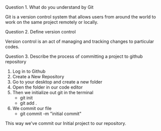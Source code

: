 
Question 1.
What do you understand by Git

Git is a version control system that allows users from around the world to work on the same project remotely or locally.

Question 2.
Define version control

Version control is an act of managing and tracking changes to particular codes.

Question 3.
Describe the process of committing a project to github repository

1. Log in to Github
2. Create a New Repository
3. Go to your desktop and create a new folder
4. Open the folder in our code editor
5. Then we initialize out git in the terminal
    - git init
    - git add .
6. We commit our file
    - git commit -m "initial commit"

This way we've commit our Initial project to our repository.